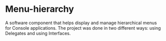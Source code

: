 # Menu-hierarchy
A software component that helps display and manage hierarchical menus for Console applications.
The project was done in two different ways: using Delegates and using Interfaces.
